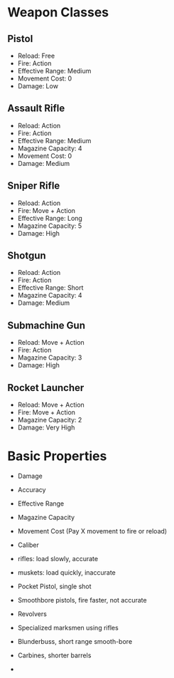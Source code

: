 # Weapon Classes

## Pistol
- Reload: Free
- Fire: Action
- Effective Range: Medium
- Movement Cost: 0
- Damage: Low

## Assault Rifle
- Reload: Action
- Fire: Action
- Effective Range: Medium
- Magazine Capacity: 4
- Movement Cost: 0
- Damage: Medium

## Sniper Rifle
- Reload: Action
- Fire: Move + Action
- Effective Range: Long
- Magazine Capacity: 5
- Damage: High

## Shotgun
- Reload: Action
- Fire: Action
- Effective Range: Short
- Magazine Capacity: 4
- Damage: Medium

## Submachine Gun
- Reload: Move + Action
- Fire: Action
- Magazine Capacity: 3
- Damage: High

## Rocket Launcher
- Reload: Move + Action
- Fire: Move + Action
- Magazine Capacity: 2
- Damage: Very High

# Basic Properties
- Damage
- Accuracy
- Effective Range
- Magazine Capacity
- Movement Cost (Pay X movement to fire or reload)
- Caliber

- rifles: load slowly, accurate
- muskets: load quickly, inaccurate

- Pocket Pistol, single shot
- Smoothbore pistols, fire faster, not accurate
- Revolvers
- Specialized marksmen using rifles
- Blunderbuss, short range smooth-bore
- Carbines, shorter barrels
-